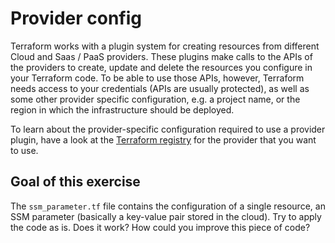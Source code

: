 # Provider config

Terraform works with a plugin system for creating resources from different Cloud and Saas / PaaS providers.
These plugins make calls to the APIs of the providers to create, update and delete the resources you configure
in your Terraform code. To be able to use those APIs, however, Terraform needs access to your credentials (APIs are usually protected),
as well as some other provider specific configuration, e.g. a project name, or the region in which the infrastructure should be deployed.

To learn about the provider-specific configuration required to use a provider plugin, have a look at the 
[Terraform registry](https://registry.terraform.io/) for the provider that you want to use.

## Goal of this exercise

The `ssm_parameter.tf` file contains the configuration of a single resource, an SSM parameter 
(basically a key-value pair stored in the cloud). Try to apply the code as is.
Does it work? How could you improve this piece of code?
